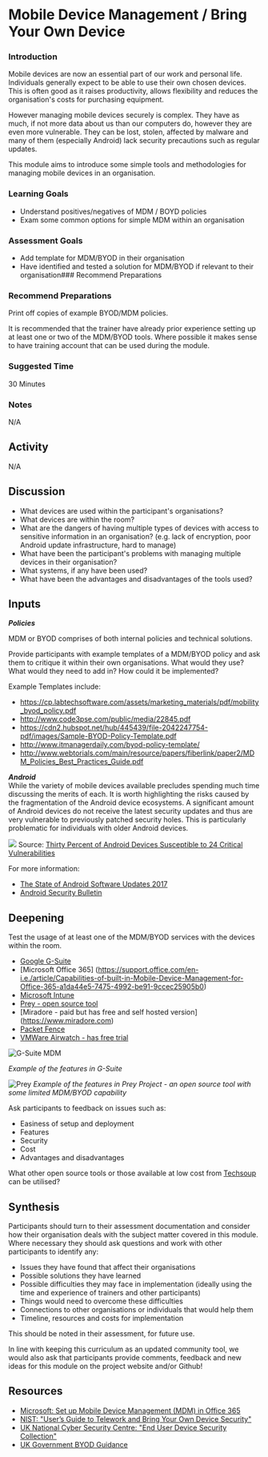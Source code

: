 # Mobile Device Management / Bring Your Own Device



### Introduction
Mobile devices are now an essential part of our work and personal life. Individuals generally expect to be able to use their own chosen devices. This is often good as it raises productivity, allows flexibility and reduces the organisation's costs for purchasing equipment.

However managing mobile devices securely is complex. They have as much, if not more data about us than our computers do, however they are even more vulnerable. They can be lost, stolen, affected by malware and many of them (especially Android) lack security precautions such as regular updates. 

This module aims to introduce some simple tools and methodologies for managing mobile devices in an organisation. 

### Learning Goals
* Understand positives/negatives of MDM / BOYD policies
* Exam some common options for simple MDM within an organisation

### Assessment Goals
* Add template for MDM/BYOD in their organisation
* Have identified and tested a solution for MDM/BYOD if relevant to their organisation### Recommend Preparations

### Recommend Preparations  
Print off copies of example BYOD/MDM policies.

It is recommended that the trainer have already prior experience setting up at least one or two of the MDM/BYOD tools. Where possible it makes sense to have training account that can be used during the module.

### Suggested Time

30 Minutes

### Notes
N/A

## Activity    
N/A

## Discussion  
* What devices are used within the participant's organisations?
* What devices are within the room?
* What are the dangers of having multiple types of devices with access to sensitive information in an organisation? (e.g. lack of encryption, poor Android update infrastructure, hard to manage)
* What have been the participant's problems with managing multiple devices in their organisation?
* What systems, if any have been used?
* What have been the advantages and disadvantages of the tools used?

## Inputs  
***Policies***

MDM or BYOD comprises of both internal policies and technical solutions.

Provide participants with example templates of a MDM/BYOD policy and ask them to critique it within their own organisations. What would they use? What would they need to add in? How could it be implemented?

Example Templates include:

* https://cp.labtechsoftware.com/assets/marketing_materials/pdf/mobility_byod_policy.pdf
* http://www.code3pse.com/public/media/22845.pdf
* https://cdn2.hubspot.net/hub/445439/file-2042247754-pdf/images/Sample-BYOD-Policy-Template.pdf
* http://www.itmanagerdaily.com/byod-policy-template/
* http://www.webtorials.com/main/resource/papers/fiberlink/paper2/MDM_Policies_Best_Practices_Guide.pdf

***Android***   
While the variety of mobile devices available precludes spending much time discussing the merits of each. It is worth highlighting the risks caused by the fragmentation of the Android device ecosystems. A significant amount of Android devices do not receive the latest security updates and thus are very vulnerable to previously patched security holes. This is particularly problematic for individuals with older Android devices.

![](img/byod/androidpatches.png)
Source: [Thirty Percent of Android Devices Susceptible to 24 Critical Vulnerabilities](https://duo.com/blog/thirty-percent-of-android-devices-susceptible-to-24-critical-vulnerabilities)

For more information:

* [The State of Android Software Updates 2017](https://www.miradore.com/blog/the-state-of-android-software-updates-2017/)
* [Android Security Bulletin](https://source.android.com/security/bulletin/)

## Deepening   

Test the usage of at least one of the MDM/BYOD services with the devices within the room.

* [Google G-Suite](https://www.google.com/non-profits/)
* [Microsoft Office 365] (https://support.office.com/en-i.e./article/Capabilities-of-built-in-Mobile-Device-Management-for-Office-365-a1da44e5-7475-4992-be91-9ccec25905b0)
* [Microsoft Intune](https://www.microsoft.com/en-ie/cloud-platform/microsoft-intune)
* [Prey - open source tool](https://www.preyproject.com)
* [Miradore - paid but has free and self hosted version] (https://www.miradore.com)
* [Packet Fence](https://packetfence.org)
* [VMWare Airwatch - has free trial](https://www.air-watch.com)

![G-Suite MDM](img/byod/gsuitebyod.jpg) 

*Example of the features in G-Suite*

![Prey](img/byod/prey.png)
*Example of the features in Prey Project - an open source tool with some limited MDM/BYOD capability*

Ask participants to feedback on issues such as:

* Easiness of setup and deployment
* Features
* Security 
* Cost
* Advantages and disadvantages

What other open source tools or those available at low cost from [Techsoup](http://www.techsoup.org) can be utilised?

## Synthesis   
Participants should turn to their assessment documentation and consider how their organisation deals with the subject matter covered in this module. Where necessary they should ask questions and work with other participants to identify any:
 
* Issues they have found that affect their organisations
* Possible solutions they have learned
* Possible difficulties they may face in implementation (ideally using the time and experience of trainers and other participants)
* Things would need to overcome these difficulties
* Connections to other organisations or individuals that would help them
* Timeline, resources and costs for implementation

This should be noted in their assessment, for future use. 

In line with keeping this curriculum as an updated community tool, we would also ask that participants provide comments, feedback and new ideas for this module on the project website and/or Github!

## Resources
* [Microsoft: Set up Mobile Device Management (MDM) in Office 365](https://support.office.com/en-ie/article/Set-up-Mobile-Device-Management-MDM-in-Office-365-dd892318-bc44-4eb1-af00-9db5430be3cd)
* [NIST: "User’s Guide to Telework and Bring Your Own Device Security"](http://nvlpubs.nist.gov/nistpubs/SpecialPublications/NIST.SP.800-114r1.pdf)
* [UK National Cyber Security Centre: "End User Device Security Collection"](https://www.ncsc.gov.uk/guidance/end-user-device-security)
* [UK Government BYOD Guidance](https://www.gov.uk/government/publications/byod-guidance-executive-summary/byod-guidance-executive-summary)